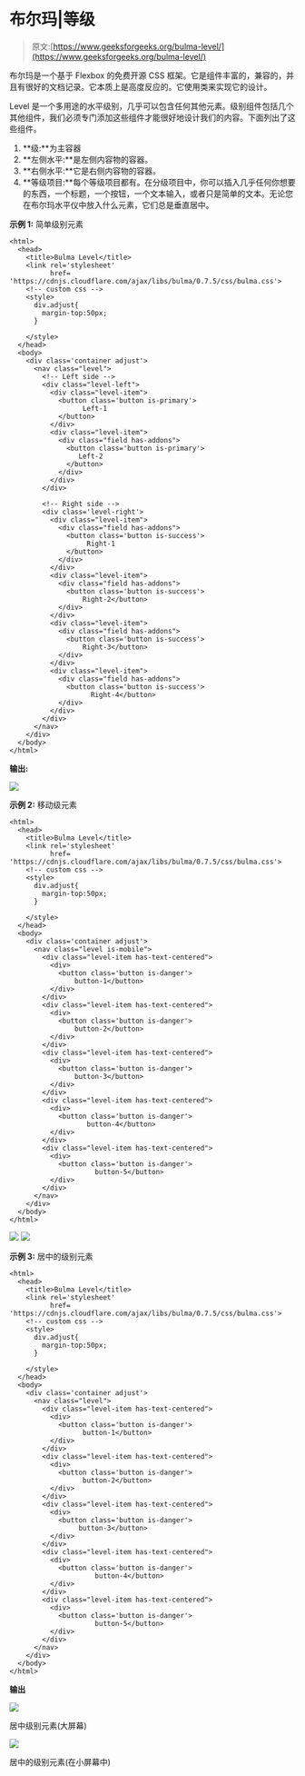 # 布尔玛|等级

> 原文:[https://www.geeksforgeeks.org/bulma-level/](https://www.geeksforgeeks.org/bulma-level/)

布尔玛是一个基于 Flexbox 的免费开源 CSS 框架。它是组件丰富的，兼容的，并且有很好的文档记录。它本质上是高度反应的。它使用类来实现它的设计。

Level 是一个多用途的水平级别，几乎可以包含任何其他元素。级别组件包括几个其他组件，我们必须专门添加这些组件才能很好地设计我们的内容。下面列出了这些组件。

1.  **级:**为主容器
2.  **左侧水平:**是左侧内容物的容器。
3.  **右侧水平:**它是右侧内容物的容器。
4.  **等级项目:**每个等级项目都有。在分级项目中，你可以插入几乎任何你想要的东西，一个标题，一个按钮，一个文本输入，或者只是简单的文本。无论您在布尔玛水平仪中放入什么元素，它们总是垂直居中。

**示例 1:** 简单级别元素

```
<html>
  <head>
    <title>Bulma Level</title>
    <link rel='stylesheet' 
          href=
'https://cdnjs.cloudflare.com/ajax/libs/bulma/0.7.5/css/bulma.css'>
    <!-- custom css -->
    <style>
      div.adjust{
        margin-top:50px;
      }

    </style>
  </head>
  <body>  
    <div class='container adjust'>
      <nav class="level">
        <!-- Left side -->
        <div class="level-left">
          <div class="level-item">
            <button class='button is-primary'>
                  Left-1
            </button>
          </div>
          <div class="level-item">
            <div class="field has-addons">
              <button class='button is-primary'>
                 Left-2
              </button>
            </div>
          </div>
        </div>

        <!-- Right side -->
        <div class='level-right'>
          <div class="level-item">
            <div class="field has-addons">
              <button class='button is-success'>
                   Right-1
              </button>
            </div>
          </div>
          <div class="level-item">
            <div class="field has-addons">
              <button class='button is-success'>
                  Right-2</button>
            </div>
          </div>
          <div class="level-item">
            <div class="field has-addons">
              <button class='button is-success'>
                  Right-3</button>
            </div>
          </div>
          <div class="level-item">
            <div class="field has-addons">
              <button class='button is-success'>
                    Right-4</button>
            </div>
          </div>
        </div>
      </nav>
    </div>
  </body>
</html>
```

**输出:**

![](img/49c13b33bdf8a2509eac881efd39c1ba.png)

**示例 2:** 移动级元素

```
<html>
  <head>
    <title>Bulma Level</title>
    <link rel='stylesheet' 
          href=
'https://cdnjs.cloudflare.com/ajax/libs/bulma/0.7.5/css/bulma.css'>
    <!-- custom css -->
    <style>
      div.adjust{
        margin-top:50px;
      }

    </style>
  </head>
  <body>
    <div class='container adjust'>
      <nav class="level is-mobile">
        <div class="level-item has-text-centered">
          <div>
            <button class='button is-danger'>
                button-1</button>
          </div>
        </div>
        <div class="level-item has-text-centered">
          <div>
            <button class='button is-danger'>
                button-2</button>
          </div>
        </div>
        <div class="level-item has-text-centered">
          <div>
            <button class='button is-danger'>
                button-3</button>
          </div>
        </div>
        <div class="level-item has-text-centered">
          <div>
            <button class='button is-danger'>
                   button-4</button>
          </div>
        </div>
        <div class="level-item has-text-centered">
          <div>
            <button class='button is-danger'>
                     button-5</button>
          </div>
        </div>
      </nav>
    </div>
  </body>
</html>
```

![](img/07bb93d87bc6373d007817db5cbd3bf7.png) ![](img/45bfcb59db78afee2b5140f0e50fa754.png)

**示例 3:** 居中的级别元素

```
<html>
  <head>
    <title>Bulma Level</title>
    <link rel='stylesheet' 
          href=
'https://cdnjs.cloudflare.com/ajax/libs/bulma/0.7.5/css/bulma.css'>
    <!-- custom css -->
    <style>
      div.adjust{
        margin-top:50px;
      }

    </style>
  </head>
  <body>
    <div class='container adjust'>
      <nav class="level">
        <div class="level-item has-text-centered">
          <div>
            <button class='button is-danger'>
                  button-1</button>
          </div>
        </div>
        <div class="level-item has-text-centered">
          <div>
            <button class='button is-danger'>
                  button-2</button>
          </div>
        </div>
        <div class="level-item has-text-centered">
          <div>
            <button class='button is-danger'>
                 button-3</button>
          </div>
        </div>
        <div class="level-item has-text-centered">
          <div>
            <button class='button is-danger'>
                     button-4</button>
          </div>
        </div>
        <div class="level-item has-text-centered">
          <div>
            <button class='button is-danger'>
                     button-5</button>
          </div>
        </div>
      </nav>
    </div>
  </body>
</html>
```

**输出**

![](img/b5b3ab1bf58d463a742dffa764f7b3c9.png)

居中级别元素(大屏幕)

![](img/0e83c3a4dfd8001dd0e7db8e33221de2.png)

居中的级别元素(在小屏幕中)